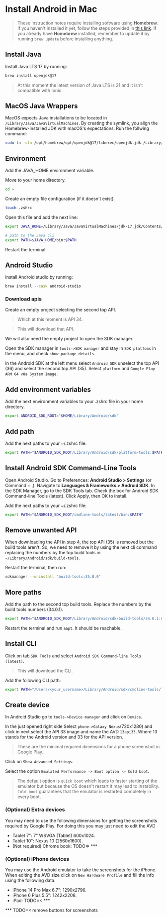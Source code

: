 
# Install Android in Mac




> These instruction notes require installing software using **Homebrew**.
If you haven't installed it yet, follow the steps provided in [this link](https://github.com/luis-orantes/doc-dev-notes/tree/main/notes/english/mac/install/brew).
If you already have **Homebrew** installed, remember to update it by running `brew update` before installing anything.




## Install Java

Install Java LTS 17 by running:

```bash
brew install openjdk@17
```

<!-- link to install manually
https://www.oracle.com/java/technologies/downloads/
-->

> At this moment the latest version of Java LTS is 21 and it isn't compatible with Ionic.




## MacOS Java Wrappers

MacOS expects Java installations to be located in `/Library/Java/JavaVirtualMachines`.
By creating the symlink, you align the Homebrew-installed JDK with macOS's expectations.
Run the follwing command:

```bash
sudo ln -sfn /opt/homebrew/opt/openjdk@17/libexec/openjdk.jdk /Library/Java/JavaVirtualMachines/openjdk-17.jdk
```




## Environment

Add the JAVA_HOME environment variable.

Move to your home directory.

```bash
cd ~
```

Create an empty file configuration (if it doesn't exist).

```bash
touch .zshrc
```

Open this file and add the next line:

```bash
export JAVA_HOME=/Library/Java/JavaVirtualMachines/jdk-17.jdk/Contents/Home

# path to the Java cli
export PATH=$JAVA_HOME/bin:$PATH
```

Restart the terminal.




## Android Studio

Install Android studio by running:

```bash
brew install --cask android-studio
```

<!-- link to install manually
https://developer.android.com/studio/install
-->




### Download apis

Create an empty project selecting the second top API.

> Which at this moment is API 34.

> This will download that API.

We will also need the empty project to open the SDK manager.

Open the SDK manager in `tools->SDK manager` and stay in `SDK platfoms` in the menu, and check `show package details`.

In the Android SDK at the left menu select `Android SDK` unselect the top API (36) and select the second top API (35).
Select `platform` and `Google Play ARM 64 v8a System Image`.




## Add environment variables

Add the next environment variables to your .zshrc file in your home directory.

```bash
export ANDROID_SDK_ROOT="$HOME/Library/Android/sdk"
```




## Add path

Add the next paths to your ~/.zshrc file:

```bash
export PATH="$ANDROID_SDK_ROOT/Library/Android/sdk/platform-tools:$PATH"
```




## Install Android SDK Command-Line Tools

Open Android Studio.
Go to Preferences: **Android Studio > Settings** (or Command + ,).
Navigate to **Languages & Frameworks > Android SDK**.
In the SDK Manager, go to the SDK Tools tab.
Check the box for Android SDK Command-line Tools (latest).
Click Apply, then OK to install.

Add the next paths to your ~/.zshrc file:

```bash
export PATH="$ANDROID_SDK_ROOT/cmdline-tools/latest/bin:$PATH"
```




## Remove unwanted API

When downloading the API in step 4, the top API (35) is removed but the build tools aren't.
So, we need to remove it by using the next cli command replacing the numbers by the top build tools in `~/Library/Android/sdk/build-tools`.

Restart the terminal; then run:

```bash
sdkmanager --uninstall "build-tools;35.0.0"
```




## More paths

Add the path to the second top build tools.
Replace the numbers by the build tools numbers (34.0.1).

```bash
export PATH="$ANDROID_SDK_ROOT/Library/Android/sdk/build-tools/34.0.1:$PATH"
```

Restart the terminal and run `aapt`. It should be reachable.




## Install CLI

Click on tab `SDK Tools` and select `Android SDK Command-line Tools (latest)`.

> This will download the CLI.

Add the following CLI path:

```bash
export PATH="/Users/<your_username>/Library/Android/sdk/cmdline-tools/latest/bin:$PATH"
```




## Create device

In Android Studio go to `tools->Device manager` and click on `Device`.

In the just opened right side Select `phone->Galaxy Nexus`(720x1280)
and click in next select the API 33 image and name the AVD `13api33`.
Where 13 stands for the Android version and 33 for the API version.

> These are the minimal required dimensions for a phone screenshot in Google Play.

Click on `Show Advanced Settings`.

Select the option `Emulated Performance -> Boot option -> Cold boot`.

> The default option is `quick boot` which leads to faster starting of the emulator but because the OS doesn't restart it may lead to instability.
`Cold boot` guarantees that the emulator is restarted completely in every boot.




### (Optional) Extra devices

You may need to use the following dimensions for getting the screenshots required by Google Play.
For doing this you may just need to edit the AVD

* Tablet 7": 7" WSVGA (Tablet) 600x1024.
* Tablet 10": Nexus 10 (2560x1600).
* (Not required) Chrome book: TODO=> ***




### (Optional) iPhone devices

You may use the Android emulator to take the screenshots for the iPhone.
When editing the AVD size click on `New Hardware Profile` and fill the info using the following data:

* iPhone 14 Pro Max 6.7": 1290x2796.
* iPhone 6 Plus 5.5": 1242x2208.
* iPad: TODO=< ***

*** TODO=< remove buttons for screenshots
